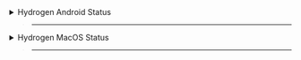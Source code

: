 <!-- SVGs for Status -->
[Working]: https://raw.githubusercontent.com/FRX397/GitHub-Markdown/main/blockquotes/badge/dark-theme/working.svg

[Not Working]: https://raw.githubusercontent.com/FRX397/GitHub-Markdown/main/blockquotes/badge/dark-theme/Nw.svg

<details>
 <summary>Hydrogen Android Status</summary>


> ___

> ![Not Working]

</details>

> ___

<details>
 <summary>Hydrogen MacOS Status</summary>


> ___

> ![Working]

</details>

> ___ 
